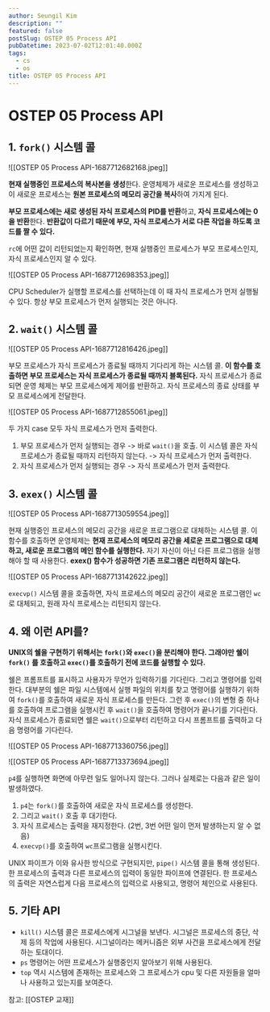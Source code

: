 ```yaml
---
author: Seungil Kim
description: ""
featured: false
postSlug: OSTEP 05 Process API
pubDatetime: 2023-07-02T12:01:40.000Z
tags:
  - cs
  - os
title: OSTEP 05 Process API
---
```

# OSTEP 05 Process API

## 1. `fork()` 시스템 콜

![[OSTEP 05 Process API-1687712682168.jpeg]]

**현재 실행중인 프로세스의 복사본을 생성**한다. 운영체제가 새로운 프로세스를 생성하고 이 새로운 프로세스는 **원본 프로세스의 메모리 공간을 복사**하여 가지게 된다.

**부모 프로세스에는 새로 생성된 자식 프로세스의 PID를 반환**하고, **자식 프로세스에는 0을 반환**한다. **반환값이 다르기 때문에 부모, 자식 프로세스가 서로 다른 작업을 하도록 코드를 짤 수 있다.**

`rc`에 어떤 값이 리턴되었는지 확인하면, 현재 실행중인 프로세스가 부모 프로세스인지, 자식 프로세스인지 알 수 있다.

![[OSTEP 05 Process API-1687712698353.jpeg]]

CPU Scheduler가 실행할 프로세스를 선택하는데 이 때 자식 프로세스가 먼저 실행될 수 있다. 항상 부모 프로세스가 먼저 실행되는 것은 아니다.

## 2. `wait()` 시스템 콜

![[OSTEP 05 Process API-1687712816426.jpeg]]

부모 프로세스가 자식 프로세스가 종료될 때까지 기다리게 하는 시스템 콜. **이 함수를 호출하면 부모 프로세스는 자식 프로세스가 종료될 때까지 블록된다.** 자식 프로세스가 종료되면 운영 체제는 부모 프로세스에게 제어를 반환하고. 자식 프로세스의 종료 상태를 부모 프로세스에게 전달한다.

![[OSTEP 05 Process API-1687712855061.jpeg]]

두 가지 case 모두 자식 프로세스가 먼저 출력한다.
1. 부모 프로세스가 먼저 실행되는 경우 -> 바로 `wait()`을 호출. 이 시스템 콜은 자식 프로세스가 종료될 때까지 리턴하지 않는다. -> 자식 프로세스가 먼저 출력한다.
2. 자식 프로세스가 먼저 실행되는 경우 -> 자식 프로세스가 먼저 출력한다.

## 3. `exex()` 시스템 콜

![[OSTEP 05 Process API-1687713059554.jpeg]]

현재 실행중인 프로세스의 메모리 공간을 새로운 프로그램으로 대체하는 시스템 콜. 이 함수를 호출하면 운영체제는 **현재 프로세스의 메모리 공간을 세로운 프로그램으로 대체하고, 새로운 프로그램의 메인 함수를 실행한다.** 자기 자신이 아닌 다른 프로그램을 실행해야 할 때 사용한다. **exex() 함수가 성공하면 기존 프로그램은 리턴하지 않는다.**

![[OSTEP 05 Process API-1687713142622.jpeg]]

`execvp()` 시스템 콜을 호출하면, 자식 프로세스의 메모리 공간이 새로운 프로그램인 `wc`로 대체되고, 원래 자식 프로세스는 리턴되지 않는다.

## 4. 왜 이런 API를?

**UNIX의 쉘을 구현하기 위해서는 `fork()`와 `exec()`을 분리해야 한다. 그래야만 쉘이 `fork()` 를 호출하고 `exec()`를 호출하기 전에 코드를 실행할 수 있다.**

쉘은 프롬프트를 표시하고 사용자가 무언가 입력하기를 기다린다. 그리고 명령어를 입력한다. 대부분의 쉘은 파일 시스템에서 실행 파일의 위치를 찾고 명령어를 실행하기 위하여 `fork()`를 호출하여 새로운 자식 프로세스를 만든다. 그런 후 `exec()`의 변형 중 하나를 호출하여 프로그램을 실행시킨 후 `wait()`을 호출하여 명령어가 끝나기를 기다린다. 자식 프로세스가 종료되면 쉘은 `wait()`으로부터 리턴하고 다시 프롬프트를 출력하고 다음 명령어를 기다린다.

![[OSTEP 05 Process API-1687713360756.jpeg]]

![[OSTEP 05 Process API-1687713373694.jpeg]]

`p4`를 실행하면 화면에 아무런 일도 일어나지 않는다.
그러나 실제로는 다음과 같은 일이 발생하였다.

1. `p4`는 `fork()`를 호출하여 새로운 자식 프로세스를 생성한다.
2. 그리고 `wait()` 호출 후 대기한다.
3. 자식 프로세스는 출력을 재지정한다. (2번, 3번 어떤 일이 먼저 발생하는지 알 수 없음)
4. `execvp()`를 호출하여 `wc`프로그램을 실행시킨다.

UNIX 파이프가 이와 유사한 방식으로 구현되지만, `pipe()` 시스템 콜을 통해 생성된다. 한 프로세스의 출력과 다른 프로세스의 입력이 동일한 파이프에 연결된다. 한 프로세스의 출력은 자연스럽게 다음 프로세스의 입력으로 사용되고, 명령어 체인으로 사용된다.

## 5. 기타 API

- `kill()` 시스템 콜은 프로세스에게 시그널을 보낸다. 시그널은 프로세스의 중단, 삭제 등의 작업에 사용된다. 시그널이라는 메커니즘은 외부 사건을 프로세스에게 전달하는 토대이다.
- `ps` 명령어는 어떤 프로세스가 실행중인지 알아보기 위해 사용된다.
- `top` 역시 시스템에 존재하는 프로세스와 그 프로세스가 cpu 및 다른 자원들을 얼마나 사용하고 있는지를 보여준다.

참고: [[OSTEP 교재]]
